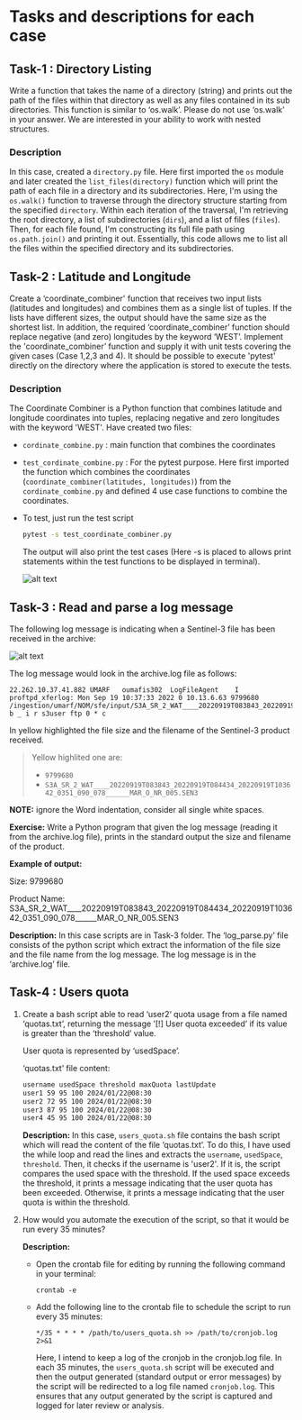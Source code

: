 # Tasks and descriptions for each case

## Task-1 : Directory Listing
Write a function that takes the name of a directory (string) and prints out the path of the files within that directory as well as any files contained in its sub directories. This function is similar to ‘os.walk’. Please do not use ‘os.walk’ in your answer. We are interested in your ability to work with nested structures.

### Description
In this case, created a `directory.py` file. Here first imported the `os` module and later created the `list_files(directory)` function which will print the path of each file in a directory and its subdirectories. Here, I'm using the `os.walk()` function to traverse through the directory structure starting from the specified `directory`. Within each iteration of the traversal, I'm retrieving the root directory, a list of subdirectories (`dirs`), and a list of files (`files`). Then, for each file found, I'm constructing its full file path using `os.path.join()` and printing it out. Essentially, this code allows me to list all the files within the specified directory and its subdirectories.


## Task-2 : Latitude and Longitude
Create a ‘coordinate_combiner' function that receives two input lists (latitudes and longitudes) and combines them as a single list of tuples. If the lists have different sizes, the output should have the same size as the shortest list. In addition, the required ‘coordinate_combiner’ function should replace negative (and zero) longitudes by the keyword ‘WEST’. Implement the 'coordinate_combiner’ function and supply it with unit tests covering the given cases (Case 1,2,3 and 4). It should be possible to execute 'pytest' directly on the directory where the application is stored to execute the tests.


### Description
The Coordinate Combiner is a Python function that combines latitude and longitude coordinates into tuples, replacing negative and zero longitudes with the keyword 'WEST'. Have created two files:
- `cordinate_combine.py` : main function that combines the coordinates 
- `test_cordinate_combine.py` : For the pytest purpose. Here first imported the function which combines the coordinates (`coordinate_combiner(latitudes, longitudes)`) from the `cordinate_combine.py` and defined 4 use case functions to combine the coordinates.
- To test, just run the test script 
  ```bash
  pytest -s test_coordinate_combiner.py
  ``` 
  The output will also print the test cases
  (Here -s is placed to allows print statements within the test functions to be displayed in terminal).

  ![alt text](pytest.png)


## Task-3 :	Read and parse a log message
The following log message is indicating when a Sentinel-3 file has been received in the archive:

![alt text](archive.png)

The log message would look in the archive.log file as follows:
```
22.262.10.37.41.882	UMARF	oumafis302	LogFileAgent	I	proftpd_xferlog: Mon Sep 19 10:37:33 2022 0 10.13.6.63 9799680 /ingestion/umarf/NOM/sfe/input/S3A_SR_2_WAT____20220919T083843_20220919T084434_20220919T103642_0351_090_078______MAR_O_NR_005.SEN3.tar.tmp b _ i r s3user ftp 0 * c
```

In yellow highlighted the file size and the filename of the Sentinel-3 product received. 

> Yellow highlited one are:
> - `9799680`
> - `S3A_SR_2_WAT____20220919T083843_20220919T084434_20220919T103642_0351_090_078______MAR_O_NR_005.SEN3`

**NOTE:** ignore the Word indentation, consider all single white spaces.

**Exercise:** Write a Python program that given the log message (reading it from the archive.log file), prints in the standard output the size and filename of the product.

**Example of output:**

Size: 9799680

Product Name: S3A_SR_2_WAT____20220919T083843_20220919T084434_20220919T103642_0351_090_078______MAR_O_NR_005.SEN3

**Description:** In this case scripts are in Task-3 folder. The ‘log_parse.py’ file consists of the python script which extract the information of the file size and the file name from the log message. The log message is in the ‘archive.log’ file.


## Task-4 : Users quota

1. Create a bash script able to read ‘user2‘ quota usage from a file named ‘quotas.txt’, returning the message ’[!] User quota exceeded’ if its value is greater than the ‘threshold’ value. 
   
   User quota is represented by ‘usedSpace’.

   ‘quotas.txt’ file content:
    
    ```bash
    username usedSpace threshold maxQuota lastUpdate
    user1 59 95 100 2024/01/22@08:30
    user2 72 95 100 2024/01/22@08:30
    user3 87 95 100 2024/01/22@08:30
    user4 45 95 100 2024/01/22@08:30
    ```
    **Description:** In this case, `users_quota.sh` file contains the bash script which will read the content of the file ‘quotas.txt’. To do this, I have used the while loop and read the lines and extracts the `username`, `usedSpace`, `threshold`. Then, it checks if the username is 'user2'. If it is, the script compares the used space with the threshold. If the used space exceeds the threshold, it prints a message indicating that the user quota has been exceeded. Otherwise, it prints a message indicating that the user quota is within the threshold.

2. How would you automate the execution of the script, so that it would be run every 35 minutes?
   
    **Description:** 
    - Open the crontab file for editing by running the following command in your terminal:
      ```
      crontab -e
      ```
    - Add the following line to the crontab file to schedule the script to run every 35 minutes:
      ```
      */35 * * * * /path/to/users_quota.sh >> /path/to/cronjob.log 2>&1
      ```
      Here, I intend to keep a log of the cronjob in the cronjob.log file. In each 35 minutes, the `users_quota.sh` script will be executed and then the output generated (standard output or error messages) by the script will be  redirected to a log file named `cronjob.log`. This ensures that any output generated by the script is captured and logged for later review or analysis. 


